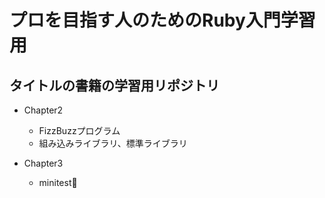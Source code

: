 # プロを目指す人のためのRuby入門学習用
## タイトルの書籍の学習用リポジトリ

- Chapter2
  - FizzBuzzプログラム
  - 組み込みライブラリ、標準ライブラリ

- Chapter3
  - minitest